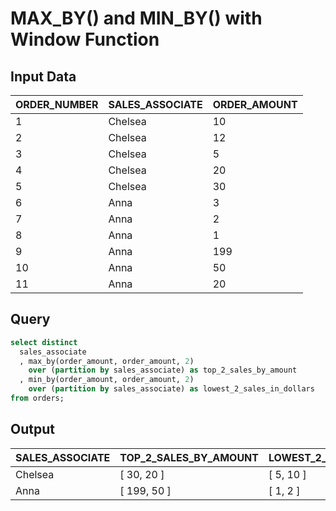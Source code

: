 # MAX_BY() and MIN_BY() with Window Function


## Input Data

| ORDER_NUMBER | SALES_ASSOCIATE | ORDER_AMOUNT |
|--------------|-----------------|--------------|
| 1            | Chelsea         | 10           |
| 2            | Chelsea         | 12           |
| 3            | Chelsea         | 5            |
| 4            | Chelsea         | 20           |
| 5            | Chelsea         | 30           |
| 6            | Anna            | 3            |
| 7            | Anna            | 2            |
| 8            | Anna            | 1            |
| 9            | Anna            | 199          |
| 10           | Anna            | 50           |
| 11           | Anna            | 20           |


## Query

```sql
select distinct
  sales_associate
  , max_by(order_amount, order_amount, 2) 
    over (partition by sales_associate) as top_2_sales_by_amount
  , min_by(order_amount, order_amount, 2)
    over (partition by sales_associate) as lowest_2_sales_in_dollars
from orders;
```

## Output

| SALES_ASSOCIATE | TOP_2_SALES_BY_AMOUNT | LOWEST_2_SALES_IN_DOLLARS |
|-----------------|-----------------------|---------------------------|
| Chelsea         | [   30,   20 ]        | [   5,   10 ]             |
| Anna            | [   199,   50 ]       | [   1,   2 ]              |

